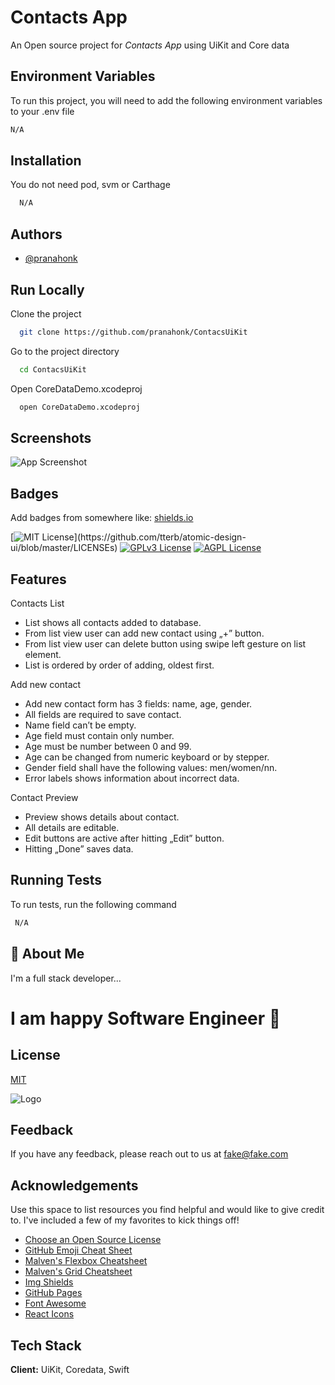 # Contacts App

An Open source project for _Contacts App_ using UiKit and Core data



## Environment Variables

To run this project, you will need to add the following environment variables to your .env file

```markdown
N/A
```


## Installation

You do not need pod, svm or Carthage

```bash
  N/A
```

## Authors

- [@pranahonk](https://github.com/pranahonk)


## Run Locally

Clone the project

```bash
  git clone https://github.com/pranahonk/ContacsUiKit
```

Go to the project directory

```bash
  cd ContacsUiKit
```

Open CoreDataDemo.xcodeproj

```bash
  open CoreDataDemo.xcodeproj
```


## Screenshots

![App Screenshot](https://s3.us-west-2.amazonaws.com/secure.notion-static.com/9c1a1819-7bf6-4ed1-a334-b439f414c3dc/E56D0BE9-252B-4283-9670-DDD6B0B8F510.png?X-Amz-Algorithm=AWS4-HMAC-SHA256&X-Amz-Content-Sha256=UNSIGNED-PAYLOAD&X-Amz-Credential=AKIAT73L2G45EIPT3X45%2F20220527%2Fus-west-2%2Fs3%2Faws4_request&X-Amz-Date=20220527T080735Z&X-Amz-Expires=86400&X-Amz-Signature=b2a10b30b0f9fda76ab9c972255369a8a909ef02a5ca8a6cf04787e6279e980e&X-Amz-SignedHeaders=host&response-content-disposition=filename%20%3D%22E56D0BE9-252B-4283-9670-DDD6B0B8F510.png%22&x-id=GetObject)




## Badges

Add badges from somewhere like: [shields.io](https://shields.io/)

[![MIT License](https://img.shields.io/apm/l/atomic-design-ui.svg?)](https://github.com/tterb/atomic-design-ui/blob/master/LICENSEs)
[![GPLv3 License](https://img.shields.io/badge/License-GPL%20v3-yellow.svg)](https://opensource.org/licenses/)
[![AGPL License](https://img.shields.io/badge/license-AGPL-blue.svg)](http://www.gnu.org/licenses/agpl-3.0)




## Features

Contacts List
* List shows all contacts added to database.
* From list view user can add new contact using „+” button.
* From list view user can delete button using swipe left gesture on list element.
* List is ordered by order of adding, oldest first.

Add new contact
* Add new contact form has 3 fields: name, age, gender.
* All fields are required to save contact.
* Name field can’t be empty.
* Age field must contain only number.
* Age must be number between 0 and 99.
* Age can be changed from numeric keyboard or by stepper.
* Gender field shall have the following values: men/women/nn.
* Error labels shows information about incorrect data.

Contact Preview
* Preview shows details about contact.
* All details are editable.
* Edit buttons are active after hitting „Edit” button.
* Hitting „Done” saves data.

## Running Tests

To run tests, run the following command

```bash
 N/A
```




## 🚀 About Me
I'm a full stack developer...


# I am happy Software Engineer 👋


## License

[MIT](https://choosealicense.com/licenses/mit/)


![Logo](https://dev-to-uploads.s3.amazonaws.com/uploads/articles/th5xamgrr6se0x5ro4g6.png)


## Feedback

If you have any feedback, please reach out to us at fake@fake.com

## Acknowledgements

Use this space to list resources you find helpful and would like to give credit to. I've included a few of my favorites to kick things off!

* [Choose an Open Source License](https://choosealicense.com)
* [GitHub Emoji Cheat Sheet](https://www.webpagefx.com/tools/emoji-cheat-sheet)
* [Malven's Flexbox Cheatsheet](https://flexbox.malven.co/)
* [Malven's Grid Cheatsheet](https://grid.malven.co/)
* [Img Shields](https://shields.io)
* [GitHub Pages](https://pages.github.com)
* [Font Awesome](https://fontawesome.com)
* [React Icons](https://react-icons.github.io/react-icons/search)


## Tech Stack

**Client:** UiKit, Coredata, Swift


